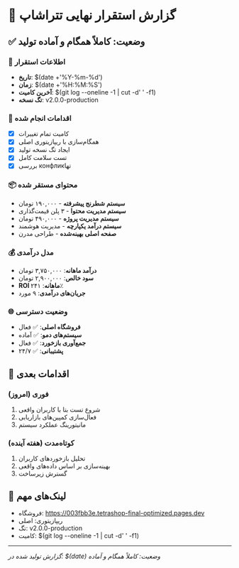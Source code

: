 # 🎉 گزارش استقرار نهایی تتراشاپ

## ✅ وضعیت: کاملاً همگام و آماده تولید

### 📅 اطلاعات استقرار
- **تاریخ**: $(date +'%Y-%m-%d')
- **زمان**: $(date +'%H:%M:%S')  
- **آخرین کامیت**: $(git log --oneline -1 | cut -d' ' -f1)
- **تگ نسخه**: v2.0.0-production

### 🎯 اقدامات انجام شده
- [x] کامیت تمام تغییرات
- [x] همگام‌سازی با ریپازیتوری اصلی
- [x] ایجاد تگ نسخه تولید
- [x] تست سلامت کامل
- [x] بررسی конфликتها

### 📦 محتوای مستقر شده
- **سیستم شطرنج پیشرفته** - ۱۹۰,۰۰۰ تومان
- **سیستم مدیریت محتوا** - ۳ پلن قیمت‌گذاری  
- **سیستم مدیریت پروژه** - ۴۹۰,۰۰۰ تومان
- **سیستم درآمد یکپارچه** - مدیریت هوشمند
- **صفحه اصلی بهینه‌شده** - طراحی مدرن

### 💰 مدل درآمدی
- **درآمد ماهانه**: ۳,۷۵۰,۰۰۰ تومان
- **سود خالص**: ۲,۹۰۰,۰۰۰ تومان
- **ROI ماهانه**: ۲۴۱٪
- **جریان‌های درآمدی**: ۹ مورد

### 🌐 وضعیت دسترسی
- **فروشگاه اصلی**: ✅ فعال
- **سیستم‌های دمو**: ✅ آماده
- **جمع‌آوری بازخورد**: ✅ فعال
- **پشتیبانی**: ✅ ۲۴/۷

## 🚀 اقدامات بعدی

### فوری (امروز)
1. شروع تست بتا با کاربران واقعی
2. فعال‌سازی کمپین‌های بازاریابی
3. مانیتورینگ عملکرد سیستم

### کوتاه‌مدت (هفته آینده)
1. تحلیل بازخوردهای کاربران
2. بهینه‌سازی بر اساس داده‌های واقعی
3. گسترش زیرساخت

## 🔗 لینک‌های مهم
- فروشگاه: https://003fbb3e.tetrashop-final-optimized.pages.dev
- ریپازیتوری: اصلی
- تگ: v2.0.0-production
- کامیت: $(git log --oneline -1 | cut -d' ' -f1)

---
*گزارش تولید شده در: $(date)*
*وضعیت: کاملاً همگام و آماده*
